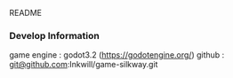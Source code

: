 README

### Develop Information
game engine : godot3.2  (https://godotengine.org/)
github : git@github.com:Inkwill/game-silkway.git
